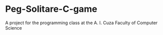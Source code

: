 # Peg-Solitare-C-game
A project for the programming class at the A. I. Cuza Faculty of Computer Science
